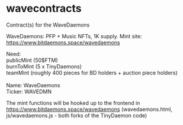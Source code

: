 # wavecontracts

Contract(s) for the WaveDaemons

WaveDaemons: PFP + Music NFTs, 1K supply.
 Mint site: https://www.bitdaemons.space/wavedaemons

Need: <br>
publicMint (50$FTM) <br>
burnToMint (5 x TinyDaemons) <br>
teamMint (roughly 400 pieces for BD holders + auction piece holders) <br>
<br>
Name: WaveDaemons<br>
Ticker: WAVEDMN<br>

The mint functions will be hooked up to the frontend in https://www.bitdaemons.space/wavedaemons (wavedaemons.html, js/wavedaemons.js - both forks of the TinyDaemon code)
